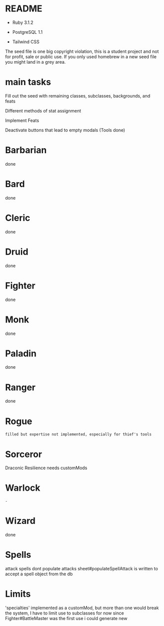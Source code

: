 # README

* Ruby 3.1.2

* PostgreSQL 1.1

* Tailwind CSS

The seed file is one big copyright violation, this is a student project and not for profit, sale or public use. If you only used homebrew in a new seed file you might land in a grey area.

# main tasks

Fill out the seed with remaining classes, subclasses, backgrounds, and feats

Different methods of stat assignment

Implement Feats

Deactivate buttons that lead to empty modals (Tools done)

# Barbarian
  done
# Bard
  done
# Cleric
  done
# Druid
  done
# Fighter
  done
# Monk
  done
# Paladin
  done
# Ranger
  done
# Rogue
    filled but expertise not implemented, especially for thief's tools
# Sorceror
  Draconic Resilience needs customMods
# Warlock
    -
# Wizard
  done
# Spells
   attack spells dont populate attacks
    sheet#populateSpellAttack is written to accept a spell object from the db

# Limits
  'specialties' implemented as a customMod, but more than one would break the system, 
    I have to limit use to subclasses for now since Fighter#BattleMaster was the first use
    i could generate new <dialog> elements or pages in the existing one for each instance 
    in a categoryMap
    i can fix this with the id strategy used in customMod for gated_collections

# bugs
  cleared, lol

# wish list
  integration testing

# heroku
https://uglysheetmaker-e6deabaebc10.herokuapp.com/